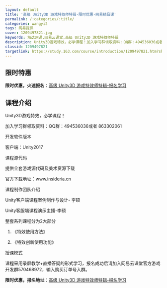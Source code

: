 ```yaml
---
layout: default
title: '高级 Unity3D 游戏特效师特辑-限时优惠-网易精品课'
permalink: /:categories/:title/
categories: wangyi2
tags: 网易提供
cover: 1209497821.jpg
keywords: 精选网课,网易云课堂,高级 Unity3D 游戏特效师特辑
description: Unity3D游戏特效，必学课程！加入学习群领取资料：QQ群：494536036或者863302061开发软件版本客户端
classid: 1209497821
targetlink: https://study.163.com/course/introduction/1209497821.htm?share=1&shareId=1025206652&utm_campaign=share&utm_medium=iphoneShare&utm_source=&utm_u=1025206652
---
```


## 限时特惠

**限时优惠，火速报名**：[高级 Unity3D 游戏特效师特辑-报名学习](https://study.163.com/course/introduction/1209497821.htm?share=1&shareId=1025206652&utm_campaign=share&utm_medium=iphoneShare&utm_source=&utm_u=1025206652)

## 课程介绍

Unity3D游戏特效，必学课程！

加入学习群领取资料：QQ群：494536036或者 863302061



开发软件版本

客户端：Unity2017



课程源代码

提供全套游戏源代码及美术资源下载

官方下载地址：www.insideria.cn



课程制作团队介绍

Unity客户端课程案例制作与设计- 李硕

Unity客服端课程演示主播-李硕



整套系列课程分为2大部分

1.  《特效使用方法》

2.  《特效创新使用功能》



授课模式

  课程采用录屏教学+直播答疑的形式学习，报名成功后请加入网易云课堂官方游戏开发群570468972，输入购买订单号入群。

**限时优惠，报名地址**：[高级 Unity3D 游戏特效师特辑-报名学习](https://study.163.com/course/introduction/1209497821.htm?share=1&shareId=1025206652&utm_campaign=share&utm_medium=iphoneShare&utm_source=&utm_u=1025206652)

